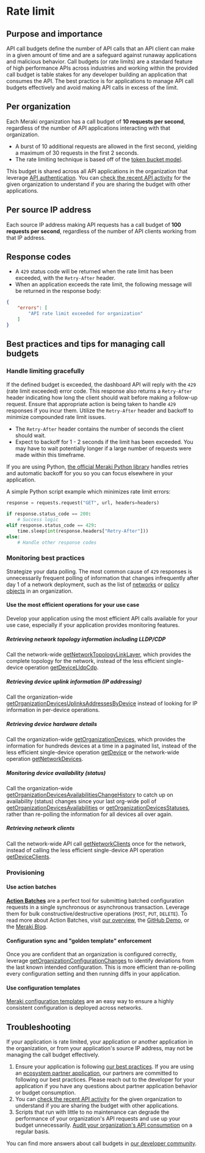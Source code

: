 # Rate limit

## Purpose and importance

API call budgets define the number of API calls that an API client can make in a given amount of time and are a safeguard against runaway applications and malicious behavior. Call budgets (or rate limits) are a standard feature of high performance APIs across industries and working within the provided call budget is table stakes for any developer building an application that consumes the API. The best practice is for applications to manage API call budgets effectively and avoid making API calls in excess of the limit.

## Per organization

Each Meraki organization has a call budget of **10 requests per second**, regardless of the number of API applications interacting with that organization.

* A burst of 10 additional requests are allowed in the first second, yielding a maximum of 30 requests in the first 2 seconds.
* The rate limiting technique is based off of the [token bucket model](https://en.wikipedia.org/wiki/Token_bucket).

This budget is shared across all API applications in the organization that leverage [API authentication](https://developer.cisco.com/meraki/api-v1/authorization/). You can [check the recent API activity](https://developer.cisco.com/meraki/api-v1/get-organization-api-requests-overview-response-codes-by-interval/) for the given organization to understand if you are sharing the budget with other applications.

## Per source IP address

Each source IP address making API requests has a call budget of **100 requests per second**, regardless of the number of API clients working from that IP address.

## Response codes

* A `429` status code will be returned when the rate limit has been exceeded, with the `Retry-After` header.
* When an application exceeds the rate limit, the following message will be returned in the response body:

```JSON
{
    "errors": [
        "API rate limit exceeded for organization"
    ]
}
```

## Best practices and tips for managing call budgets

### Handle limiting gracefully

If the defined budget is exceeded, the dashboard API will reply with the `429` (rate limit exceeded) error code. This response also returns a `Retry-After` header indicating how long the client should wait before making a follow-up request. Ensure that appropriate action is being taken to handle `429` responses if you incur them. Utilize the `Retry-After` header and backoff to minimize compounded rate limit issues.

* The `Retry-After` header contains the number of seconds the client should wait.
* Expect to backoff for 1 - 2 seconds if the limit has been exceeded. You may have to wait potentially longer if a large number of requests were made within this timeframe.

If you are using Python, [the official Meraki Python library](https://github.com/meraki/dashboard-api-python) handles retries and automatic backoff for you so you can focus elsewhere in your application.​

A simple Python script example which minimizes rate limit errors:

```Python
response = requests.request("GET", url, headers=headers)
​
if response.status_code == 200:
    # Success logic
elif response.status_code == 429:
    time.sleep(int(response.headers["Retry-After"]))
else:
    # Handle other response codes
```

### Monitoring best practices

Strategize your data polling. The most common cause of `429` responses is unnecessarily frequent polling of information that changes infrequently after day 1 of a network deployment, such as the list of [networks](https://developer.cisco.com/meraki/api-v1/get-organization-networks/) or [policy objects](https://developer.cisco.com/meraki/api-v1/get-organization-policy-objects/) in an organization.

#### Use the most efficient operations for your use case

Develop your application using the most efficient API calls available for your use case, especially if your application provides monitoring features.

##### Retrieving network topology information including LLDP/CDP

Call the network-wide [getNetworkTopologyLinkLayer](https://developer.cisco.com/meraki/api-v1/get-network-topology-link-layer/), which provides the complete topology for the network, instead of the less efficient single-device operation [getDeviceLldpCdp](https://developer.cisco.com/meraki/api-v1/get-device-lldp-cdp/).

##### Retrieving device uplink information (IP addressing)

Call the organization-wide [getOrganizationDevicesUplinksAddressesByDevice](https://developer.cisco.com/meraki/api-v1/get-organization-devices-uplinks-addresses-by-device/) instead of looking for IP information in per-device operations.

##### Retrieving device hardware details

Call the organization-wide [getOrganizationDevices](https://developer.cisco.com/meraki/api-v1/get-organization-devices/), which provides the information for hundreds devices at a time in a paginated list, instead of the less efficient single-device operation [getDevice](https://developer.cisco.com/meraki/api-v1/get-device/) or the network-wide operation [getNetworkDevices](https://developer.cisco.com/meraki/api-v1/get-network-devices/).

##### Monitoring device availability (status)

Call the organization-wide [getOrganizationDevicesAvailabilitiesChangeHistory](https://developer.cisco.com/meraki/api-v1/get-organization-devices-availabilities-change-history/) to catch up on availability (status) changes since your last org-wide poll of [getOrganizationDevicesAvailabilities](https://developer.cisco.com/meraki/api-v1/get-organization-devices-availabilities/) or [getOrganizationDevicesStatuses](https://developer.cisco.com/meraki/api-v1/get-organization-devices-statuses/), rather than re-polling the information for all devices all over again.

##### Retrieving network clients

Call the network-wide API call [getNetworkClients](https://developer.cisco.com/meraki/api-v1/get-network-clients/) once for the network, instead of calling the less efficient single-device API operation [getDeviceClients](https://developer.cisco.com/meraki/api-v1/get-device-clients/).

### Provisioning

#### Use action batches

[**Action Batches**](https://developer.cisco.com/meraki/api-v1/action-batches-overview/#action-batches) are a perfect tool for submitting batched configuration requests in a single synchronous or asynchronous transaction. Leverage them for bulk constructive/destructive operations (`POST`, `PUT`, `DELETE`). To read more about Action Batches, visit [our overview](https://developer.cisco.com/meraki/api-v1/action-batches-overview/#action-batches), the [GitHub Demo](https://developer.cisco.com/codeexchange/github/repo/shiyuechengineer/action-batches/), or the [Meraki Blog](https://meraki.cisco.com/blog/2019/06/action-batches-a-recipe-for-success/).

#### Configuration sync and "golden template" enforcement

Once you are confident that an organization is configured correctly, leverage [getOrganizationConfigurationChanges](https://developer.cisco.com/meraki/api-v1/get-organization-configuration-changes/) to identify deviations from the last known intended configuration. This is more efficient than re-polling every configuration setting and then running diffs in your application.

#### Use configuration templates

[Meraki configuration templates](https://documentation.meraki.com/General_Administration/Templates_and_Config_Sync/Managing_Multiple_Networks_with_Configuration_Templates) are an easy way to ensure a highly consistent configuration is deployed across networks. 

## Troubleshooting

If your application is rate limited, your application or another application in the organization, or from your application's source IP address, may not be managing the call budget effectively.

1. Ensure your application is following [our best practices](https://developer.cisco.com/meraki/api-v1/rate-limit/#best-practices-and-tips-for-managing-call-budgets). If you are using an [ecosystem partner application](https://apps.meraki.io), our partners are committed to following our best practices. Please reach out to the developer for your application if you have any questions about partner application behavior or budget consumption.
2. You can [check the recent API activity](https://developer.cisco.com/meraki/api-v1/get-organization-api-requests-overview-response-codes-by-interval/) for the given organization to understand if you are sharing the budget with other applications.
3. Scripts that run with little to no maintenance can degrade the performance of your organization's API requests and use up your budget unnecessarily. [Audit your organization's API consumption](https://developer.cisco.com/meraki/api-v1/search/api%20requests/) on a regular basis.

You can find more answers about call budgets in [our developer community](https://community.meraki.com/t5/Developers-APIs/bd-p/api).
